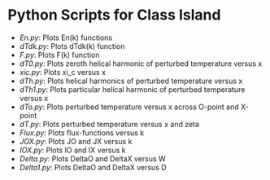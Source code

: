 # Python Scripts for Class Island

- *En.py*:      Plots En(k) functions
- *dTdk.py*:    Plots dTdk(k) function
- *F.py*:       Plots F(k) function
- *dT0.py*:     Plots zeroth helical harmonic of perturbed temperature versus x
- *xic.py*:     Plots xi_c versus x
- *dTh.py*:     Plots helical harmonics of perturbed temperature versus x
- *dTh1.py*:    Plots particular helical harmonic of perturbed temperature versus x
- *dTo.py*:     Plots perturbed temperature versus x across O-point and X-point
- *dT.py*:      Plots perturbed temperature versus x and zeta
- *Flux.py*:    Plots flux-functions versus k
- *JOX.py*:     Plots JO and JX versus k
- *IOX.py*:     Plots IO and IX versus k
- *Delta.py*:   Plots DeltaO and DeltaX versus W
- *Delta1.py*:  Plots DeltaO and DeltaX versus D

